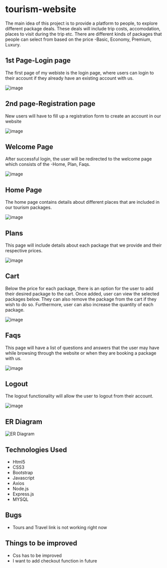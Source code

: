 # tourism-website

The main idea of this project is to provide a platform to people, to explore different package deals. These deals will include trip costs, accomodation, places to visit during the trip etc. There are different kinds of packages that people can select from based on the price -Basic, Economy, Premium, Luxury. 
 
 ## 1st Page-Login page
 
 The first page of my webiste is the login page, where users can login to their account if they already have an existing account with us.
 
 
 ![image](https://user-images.githubusercontent.com/103985201/168936263-74742b5f-590f-48ae-891b-9e6e6cac46fe.png)



## 2nd page-Registration page

New users will have to fill up a registration form to create an account in our website


![image](https://user-images.githubusercontent.com/103985201/168937545-1bf0d2d7-872d-4c4f-840c-b2a34ef03e54.png)



## Welcome Page

After successful login, the user will be redirected to the welcome page which consists of the -Home, Plan, Faqs.


![image](https://user-images.githubusercontent.com/103985201/168937679-ad904452-4560-4f6c-a30c-3d8c8d7d3a1e.png)



## Home Page

The home page contains details about different places that are included in our tourism packages.


![image](https://user-images.githubusercontent.com/103985201/168938537-73ef81f8-1cb7-469c-9ef1-5755127a92a7.png)



## Plans

This page will include details about each package that we provide and their respective prices.


![image](https://user-images.githubusercontent.com/103985201/168938822-63bd2056-86a0-4c95-bccc-d42c93364040.png)



## Cart

Below the price for each package, there is an option for the user to add their desired package to the cart. Once added, user can view the selected packages below. They can also remove the package from the cart if they wish to do so. Furthermore, user can also increase the quantity of each package.


![image](https://user-images.githubusercontent.com/103985201/168939391-f8c91fe1-b477-44bc-b12a-6f8580f082aa.png)



## Faqs

This page will have a list of questions and answers that the user may have while browsing through the website or when they are booking a package with us.


![image](https://user-images.githubusercontent.com/103985201/168939791-e4f11716-4d2b-4b82-a243-a6c9e726ad46.png)



## Logout

The logout functionality will allow the user to logout from their account.


![image](https://user-images.githubusercontent.com/103985201/168941036-670e4b47-8d7d-4f88-8a70-91dc231b38d6.png)





## ER Diagram


![ER Diagram ](https://user-images.githubusercontent.com/103985201/168952686-5ad6876a-0f51-45ad-85eb-bf0359de1d61.jpeg)





## Technologies Used

* Html5
* CSS3
* Bootstrap
* Javascript
* Axios
* Node.js
* Express.js
* MYSQL



## Bugs

* Tours and Travel link is not working right now



## Things to be improved

* Css has to be improved
* I want to add checkout function in future
































